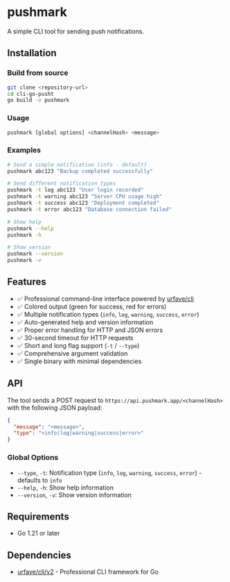 # pushmark

A simple CLI tool for sending push notifications.

## Installation

### Build from source

```bash
git clone <repository-url>
cd cli-go-pusht
go build -o pushmark
```

### Usage

```bash
pushmark [global options] <channelHash> <message>
```

### Examples

```bash
# Send a simple notification (info - default)
pushmark abc123 "Backup completed successfully"

# Send different notification types
pushmark -t log abc123 "User login recorded"
pushmark -t warning abc123 "Server CPU usage high"
pushmark -t success abc123 "Deployment completed"
pushmark -t error abc123 "Database connection failed"

# Show help
pushmark --help
pushmark -h

# Show version
pushmark --version
pushmark -v
```

## Features

- ✅ Professional command-line interface powered by [urfave/cli](https://github.com/urfave/cli)
- ✅ Colored output (green for success, red for errors)
- ✅ Multiple notification types (`info`, `log`, `warning`, `success`, `error`)
- ✅ Auto-generated help and version information
- ✅ Proper error handling for HTTP and JSON errors
- ✅ 30-second timeout for HTTP requests
- ✅ Short and long flag support (`-t` / `--type`)
- ✅ Comprehensive argument validation
- ✅ Single binary with minimal dependencies

## API

The tool sends a POST request to `https://api.pushmark.app/<channelHash>` with the following JSON payload:

```json
{
  "message": "<message>",
  "type": "<info|log|warning|success|error>"
}
```

### Global Options

- `--type`, `-t`: Notification type (`info`, `log`, `warning`, `success`, `error`) - defaults to `info`
- `--help`, `-h`: Show help information
- `--version`, `-v`: Show version information

## Requirements

- Go 1.21 or later

## Dependencies

- [urfave/cli/v2](https://github.com/urfave/cli) - Professional CLI framework for Go
